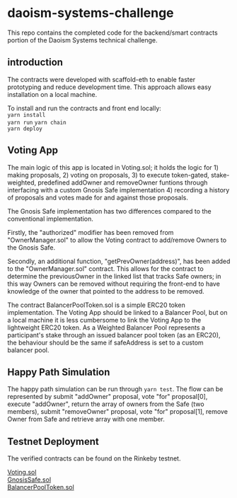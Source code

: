 
# daoism-systems-challenge

This repo contains the completed code for the backend/smart contracts portion of the Daoism Systems technical challenge.

## introduction  

The contracts were developed with scaffold-eth to enable faster prototyping and reduce development time. This approach allows easy installation on a local machine. 

To install and run the contracts and front end locally:  
`yarn install`  
`yarn run`
`yarn chain`  
`yarn deploy`  

## Voting App  

The main logic of this app is located in Voting.sol; it holds the logic for 1) making proposals, 2) voting on proposals, 3) to execute token-gated, stake-weighted, predefined addOwner and removeOwner funtions through interfacing with a custom Gnosis Safe implementation 4) recording a history of proposals and votes made for and against those proposals.  

The Gnosis Safe implementation has two differences compared to the conventional implementation.  

Firstly, the "authorized" modifier has been removed from "OwnerManager.sol" to allow the Voting contract to add/remove Owners to the Gnosis Safe.  

Secondly, an additional function, "getPrevOwner(address)", has been added to the "OwnerManager.sol" contract. This allows for the contract to determine the previousOwner in the linked list that tracks Safe owners; in this way Owners can be removed without requiring the front-end to have knowledge of the owner that pointed to the address to be removed.  

The contract BalancerPoolToken.sol is a simple ERC20 token implementation. The Voting App should be linked to a Balancer Pool, but on a local machine it is less cumbersome to link the Voting App to the lightweight ERC20 token. As a Weighted Balancer Pool represents a participant's stake through an issued balancer pool token (as an ERC20), the behaviour should be the same if safeAddress is set to a custom balancer pool. 

## Happy Path Simulation  

The happy path simulation can be run through `yarn test`. The flow can be represented by submit "addOwner" proposal, vote "for" proposal[0], execute "addOwner", return the array of owners from the Safe (two members), submit "removeOwner" proposal, vote "for" proposal[1], remove Owner from Safe and retrieve array with one member.  

## Testnet Deployment  

The verified contracts can be found on the Rinkeby testnet.  

[Voting.sol]()  
[GnosisSafe.sol]()  
[BalancerPoolToken.sol]()  

